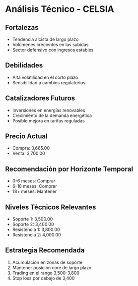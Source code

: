 # Análisis Técnico - CELSIA

## Fortalezas

- Tendencia alcista de largo plazo
- Volúmenes crecientes en las subidas
- Sector defensivo con ingresos estables

## Debilidades

- Alta volatilidad en el corto plazo
- Sensibilidad a cambios regulatorios

## Catalizadores Futuros

- Inversiones en energías renovables
- Crecimiento de la demanda energética
- Posible mejora en tarifas reguladas

## Precio Actual

- Compra: 3,665.00
- Venta: 3,700.00

## Recomendación por Horizonte Temporal

- 0-6 meses: Comprar
- 6-18 meses: Comprar
- 18+ meses: Mantener

## Niveles Técnicos Relevantes

- Soporte 1: 3,500.00
- Soporte 2: 3,400.00
- Resistencia 1: 3,800.00
- Resistencia 2: 4,000.00

## Estrategia Recomendada

1. Acumulación en zonas de soporte
2. Mantener posición core de largo plazo
3. Trading en el rango 3,500-3,800
4. Stop loss por debajo de 3,400
